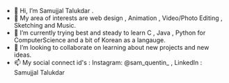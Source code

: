 - 👋 Hi, I’m Samujjal Talukdar .
- 👀 My area of interests are web design , Animation , Video/Photo Editing , Sketching and Music.
- 🌱 I’m currently trying best and steady to learn C , Java , Python for ComputerScience and a bit of Korean as a langauge.
- 💞️ I’m looking to collaborate on learning about new projects and new ideas.
- 📫 My social connect id's : Instagram: @sam_quentin_ , LinkedIn : Samujjal Talukdar

<!---
SamQuentin/SamQuentin is a ✨ special ✨ repository because its `README.md` (this file) appears on your GitHub profile.
You can click the Preview link to take a look at your changes.
--->

